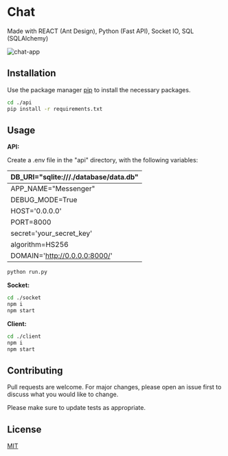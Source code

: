 # Chat
Made with REACT (Ant Design), Python (Fast API), Socket IO, SQL (SQLAlchemy)

![chat-app](https://user-images.githubusercontent.com/41600750/161624601-3be53010-b652-4de0-8315-c90c91c719f3.PNG)

## Installation

Use the package manager [pip](https://pip.pypa.io/en/stable/) to install the necessary packages.

```bash
cd ./api
pip install -r requirements.txt
```

## Usage

**API:**

Create a .env file in the "api" directory, with the following variables:

| DB_URI="sqlite:///./database/data.db" |
| -------------------------------------------- |
| APP_NAME="Messenger"                         |
| DEBUG_MODE=True                              |
| HOST='0.0.0.0'                               |
| PORT=8000                                    |
| secret='your_secret_key'                     |
| algorithm=HS256                              |
| DOMAIN='http://0.0.0.0:8000/'                |

```python
python run.py
```

**Socket:**
```bash
cd ./socket
npm i
npm start
```

**Client:**
```bash
cd ./client
npm i
npm start
```

## Contributing

Pull requests are welcome. For major changes, please open an issue first to discuss what you would like to change.

Please make sure to update tests as appropriate.

## License

[MIT](https://choosealicense.com/licenses/mit/)
